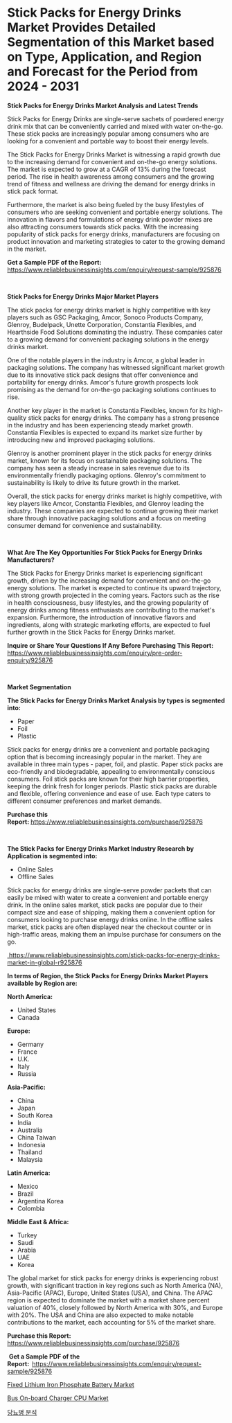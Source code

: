 <p><h1>Stick Packs for Energy Drinks Market Provides Detailed Segmentation of this Market based on Type, Application, and Region and Forecast for the Period from 2024 - 2031</h1></p><p><strong>Stick Packs for Energy Drinks Market Analysis and Latest Trends</strong></p>
<p><p>Stick Packs for Energy Drinks are single-serve sachets of powdered energy drink mix that can be conveniently carried and mixed with water on-the-go. These stick packs are increasingly popular among consumers who are looking for a convenient and portable way to boost their energy levels.</p><p>The Stick Packs for Energy Drinks Market is witnessing a rapid growth due to the increasing demand for convenient and on-the-go energy solutions. The market is expected to grow at a CAGR of 13% during the forecast period. The rise in health awareness among consumers and the growing trend of fitness and wellness are driving the demand for energy drinks in stick pack format.</p><p>Furthermore, the market is also being fueled by the busy lifestyles of consumers who are seeking convenient and portable energy solutions. The innovation in flavors and formulations of energy drink powder mixes are also attracting consumers towards stick packs. With the increasing popularity of stick packs for energy drinks, manufacturers are focusing on product innovation and marketing strategies to cater to the growing demand in the market.</p></p>
<p><strong>Get a Sample PDF of the Report:&nbsp;</strong> <a href="https://www.reliablebusinessinsights.com/enquiry/request-sample/925876">https://www.reliablebusinessinsights.com/enquiry/request-sample/925876</a></p>
<p>&nbsp;</p>
<p><strong>Stick Packs for Energy Drinks Major Market Players</strong></p>
<p><p>The stick packs for energy drinks market is highly competitive with key players such as GSC Packaging, Amcor, Sonoco Products Company, Glenroy, Budelpack, Unette Corporation, Constantia Flexibles, and Hearthside Food Solutions dominating the industry. These companies cater to a growing demand for convenient packaging solutions in the energy drinks market.</p><p>One of the notable players in the industry is Amcor, a global leader in packaging solutions. The company has witnessed significant market growth due to its innovative stick pack designs that offer convenience and portability for energy drinks. Amcor's future growth prospects look promising as the demand for on-the-go packaging solutions continues to rise.</p><p>Another key player in the market is Constantia Flexibles, known for its high-quality stick packs for energy drinks. The company has a strong presence in the industry and has been experiencing steady market growth. Constantia Flexibles is expected to expand its market size further by introducing new and improved packaging solutions.</p><p>Glenroy is another prominent player in the stick packs for energy drinks market, known for its focus on sustainable packaging solutions. The company has seen a steady increase in sales revenue due to its environmentally friendly packaging options. Glenroy's commitment to sustainability is likely to drive its future growth in the market.</p><p>Overall, the stick packs for energy drinks market is highly competitive, with key players like Amcor, Constantia Flexibles, and Glenroy leading the industry. These companies are expected to continue growing their market share through innovative packaging solutions and a focus on meeting consumer demand for convenience and sustainability.</p></p>
<p>&nbsp;</p>
<p><strong>What Are The Key Opportunities For Stick Packs for Energy Drinks Manufacturers?</strong></p>
<p><p>The Stick Packs for Energy Drinks market is experiencing significant growth, driven by the increasing demand for convenient and on-the-go energy solutions. The market is expected to continue its upward trajectory, with strong growth projected in the coming years. Factors such as the rise in health consciousness, busy lifestyles, and the growing popularity of energy drinks among fitness enthusiasts are contributing to the market's expansion. Furthermore, the introduction of innovative flavors and ingredients, along with strategic marketing efforts, are expected to fuel further growth in the Stick Packs for Energy Drinks market.</p></p>
<p><strong>Inquire or Share Your Questions If Any Before Purchasing This Report:</strong> <a href="https://www.reliablebusinessinsights.com/enquiry/pre-order-enquiry/925876">https://www.reliablebusinessinsights.com/enquiry/pre-order-enquiry/925876</a></p>
<p>&nbsp;</p>
<p><strong>Market Segmentation</strong></p>
<p><strong>The Stick Packs for Energy Drinks Market Analysis by types is segmented into:</strong></p>
<p><ul><li>Paper</li><li>Foil</li><li>Plastic</li></ul></p>
<p><p>Stick packs for energy drinks are a convenient and portable packaging option that is becoming increasingly popular in the market. They are available in three main types - paper, foil, and plastic. Paper stick packs are eco-friendly and biodegradable, appealing to environmentally conscious consumers. Foil stick packs are known for their high barrier properties, keeping the drink fresh for longer periods. Plastic stick packs are durable and flexible, offering convenience and ease of use. Each type caters to different consumer preferences and market demands.</p></p>
<p><strong>Purchase this Report:&nbsp;</strong><a href="https://www.reliablebusinessinsights.com/purchase/925876">https://www.reliablebusinessinsights.com/purchase/925876</a></p>
<p>&nbsp;</p>
<p><strong>The Stick Packs for Energy Drinks Market Industry Research by Application is segmented into:</strong></p>
<p><ul><li>Online Sales</li><li>Offline Sales</li></ul></p>
<p><p>Stick packs for energy drinks are single-serve powder packets that can easily be mixed with water to create a convenient and portable energy drink. In the online sales market, stick packs are popular due to their compact size and ease of shipping, making them a convenient option for consumers looking to purchase energy drinks online. In the offline sales market, stick packs are often displayed near the checkout counter or in high-traffic areas, making them an impulse purchase for consumers on the go.</p></p>
<p><a href="https://www.reliablebusinessinsights.com/stick-packs-for-energy-drinks-market-in-global-r925876">&nbsp;https://www.reliablebusinessinsights.com/stick-packs-for-energy-drinks-market-in-global-r925876</a></p>
<p><strong>In terms of Region, the Stick Packs for Energy Drinks Market Players available by Region are:</strong></p>
<p>
    <p> <strong> North America: </strong>
        <ul>
            <li>United States</li>
            <li>Canada</li>
        </ul>
        </p> 
    <p> <strong> Europe: </strong>
        <ul>
            <li>Germany</li>
            <li>France</li>
            <li>U.K.</li>
            <li>Italy</li>
            <li>Russia</li>
        </ul>
        </p> 
    <p> <strong> Asia-Pacific: </strong>
        <ul>
            <li>China</li>
            <li>Japan</li>
            <li>South Korea</li>
            <li>India</li>
            <li>Australia</li>
            <li>China Taiwan</li>
            <li>Indonesia</li>
            <li>Thailand</li>
            <li>Malaysia</li>
        </ul>
        </p> 
    <p> <strong> Latin America: </strong>
        <ul>
            <li>Mexico</li>
            <li>Brazil</li>
            <li>Argentina Korea</li>
            <li>Colombia</li>
        </ul>
        </p> 
    <p> <strong> Middle East & Africa: </strong>
        <ul>
            <li>Turkey</li>
            <li>Saudi</li>
            <li>Arabia</li>
            <li>UAE</li>
            <li>Korea</li>
        </ul>
    </p>
    </p>
<p><p>The global market for stick packs for energy drinks is experiencing robust growth, with significant traction in key regions such as North America (NA), Asia-Pacific (APAC), Europe, United States (USA), and China. The APAC region is expected to dominate the market with a market share percent valuation of 40%, closely followed by North America with 30%, and Europe with 20%. The USA and China are also expected to make notable contributions to the market, each accounting for 5% of the market share.</p></p>
<p><strong>Purchase this Report: </strong><a href="https://www.reliablebusinessinsights.com/purchase/925876">https://www.reliablebusinessinsights.com/purchase/925876</a></p>
<p>&nbsp;<strong>Get a Sample PDF of the Report:&nbsp;&nbsp;</strong><a href="https://www.reliablebusinessinsights.com/enquiry/request-sample/925876">https://www.reliablebusinessinsights.com/enquiry/request-sample/925876</a></p>
<p><strong></strong></p>
<p><p><a href="https://medium.com/@adrainratke1972/fixed-lithium-iron-phosphate-battery-market-outlook-and-forecast-from-2024-to-2031-bcc5aa466430">Fixed Lithium Iron Phosphate Battery Market</a></p><p><a href="https://medium.com/@minervawunsch/emerging-trends-in-bus-on-board-charger-cpu-market-global-outlook-and-future-prospects-from-2024-eefddd308cfd">Bus On-board Charger CPU Market</a></p><p><a href="https://github.com/vskv4779xr1/Market-Research-Report-List-3/blob/main/5140844182755.md">당뇨병 분석</a></p></p>